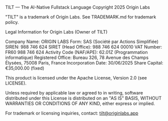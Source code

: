 TILT — The AI-Native Fullstack Language
Copyright 2025 Origin Labs

"TILT" is a trademark of Origin Labs. See TRADEMARK.md for trademark policy.

Legal Information for Origin Labs (Owner of TILT)

Company Name: ORIGIN LABS
Form: SAS (Société par Actions Simplifiée)
SIREN: 988 746 624
SIRET (Head Office): 988 746 624 00010
VAT Number: FR60 988 746 624
Activity Code (NAF/APE): 62.01Z (Programmation informatique)
Registered Office: Bureau 326, 78 Avenue des Champs Élysées, 75008 Paris, France
Incorporation Date: 30/06/2025
Share Capital: €35,000.00 (fixed)

This product is licensed under the Apache License, Version 2.0 (see LICENSE).

Unless required by applicable law or agreed to in writing, software distributed under this License is distributed on an "AS IS" BASIS, WITHOUT WARRANTIES OR CONDITIONS OF ANY KIND, either express or implied.

For trademark or licensing inquiries, contact: tilt@originlabs.app
